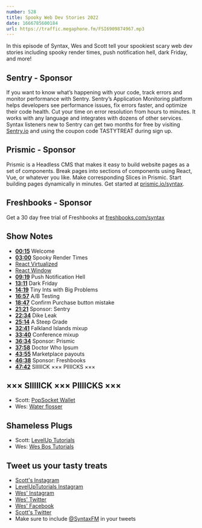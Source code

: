 ```yaml
---
number: 528
title: Spooky Web Dev Stories 2022
date: 1666785600184
url: https://traffic.megaphone.fm/FSI6909874967.mp3
---
```


In this episode of Syntax, Wes and Scott tell your spookiest scary web dev stories including spooky render times, push notification hell, dark Friday, and more!

## Sentry  - Sponsor

If you want to know what’s happening with your code, track errors and monitor performance with Sentry. Sentry’s Application Monitoring platform helps developers see performance issues, fix errors faster, and optimize their code health. Cut your time on error resolution from hours to minutes. It works with any language and integrates with dozens of other services. Syntax listeners new to Sentry can get two months for  free by visiting [Sentry.io](https://sentry.io) and using the coupon code TASTYTREAT during sign up.

## Prismic - Sponsor

Prismic is a Headless CMS that makes it easy to build website pages as a set of components. Break pages into sections of components using React, Vue, or whatever you like. Make corresponding Slices in Prismic. Start building pages dynamically in minutes. Get started at [prismic.io/syntax](https://prismic.io/syntax).

## Freshbooks - Sponsor

Get a 30 day free trial of Freshbooks at [freshbooks.com/syntax](https://freshbooks.com/syntax)

## Show Notes

* **[00:15](#t=00:15)** Welcome
* **[03:00](#t=03:00)** Spooky Render Times
* [React Virtualized](https://www.npmjs.com/package/react-virtualized)
* [React Window](https://www.npmjs.com/package/react-window)
* **[09:19](#t=09:19)** Push Notification Hell
* **[13:11](#t=13:11)** Dark Friday
* **[14:19](#t=14:19)** Tiny Ints with Big Problems
* **[16:57](#t=16:57)** A/B Testing
* **[18:47](#t=18:47)** Confirm Purchase button mistake
* **[21:21](#t=21:21)** Sponsor: Sentry
* **[22:34](#t=22:34)** Dike Leak
* **[25:14](#t=25:14)** A Steep Grade
* **[32:41](#t=32:41)** Falkland Islands mixup
* **[33:40](#t=33:40)** Conference mixup
* **[36:34](#t=36:34)** Sponsor: Prismic
* **[37:58](#t=37:58)** Doctor Who Ipsum
* **[43:55](#t=43:55)** Marketplace payouts
* **[46:38](#t=46:38)** Sponsor: Freshbooks
* **[47:42](#t=47:42)** SIIIIICK ××× PIIIICKS ×××

## ××× SIIIIICK ××× PIIIICKS ×××

* Scott: [PopSocket Wallet](https://amzn.to/3SXyimF)
* Wes: [Water flosser](https://amzn.to/3T10epT)

## Shameless Plugs

* Scott: [LevelUp Tutorials](https://leveluptutorials.com/)
* Wes: [Wes Bos Tutorials](https://wesbos.com/courses)

## Tweet us your tasty treats

* [Scott's Instagram](https://www.instagram.com/stolinski/)
* [LevelUpTutorials Instagram](https://www.instagram.com/LevelUpTutorials/)
* [Wes' Instagram](https://www.instagram.com/wesbos/)
* [Wes' Twitter](https://twitter.com/wesbos)
* [Wes' Facebook](https://www.facebook.com/wesbos.developer)
* [Scott's Twitter](https://twitter.com/stolinski)
* Make sure to include [@SyntaxFM](https://twitter.com/SyntaxFM) in your tweets

